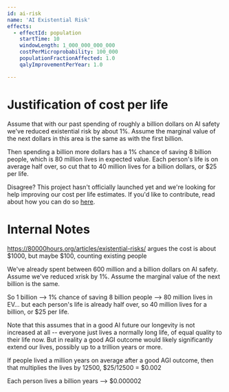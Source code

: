 ```yaml
---
id: ai-risk
name: 'AI Existential Risk'
effects:
  - effectId: population
    startTime: 10
    windowLength: 1_000_000_000_000
    costPerMicroprobability: 100_000
    populationFractionAffected: 1.0
    qalyImprovementPerYear: 1.0

---
```


# Justification of cost per life

Assume that with our past spending of roughly a billion dollars on AI safety we've reduced existential risk by about 1%. Assume the marginal value of the next dollars in this area is the same
as with the first billion.

Then spending a billion more dollars has a 1% chance of saving 8 billion people, which is 80 million lives in expected value. Each person's life is on average half over, so cut that to 40
million lives for a billion dollars, or $25 per life.

Disagree? This project hasn't officially launched yet and we're looking for help improving our cost per life estimates.
If you'd like to contribute, read about how you can do so [here](https://github.com/impactlist/impactlist/blob/master/CONTRIBUTING.md).

# Internal Notes

https://80000hours.org/articles/existential-risks/ argues the cost is about $1000, but maybe $100, counting existing people

We've already spent between 600 million and a billion dollars on AI safety. Assume we've reduced xrisk by 1%. Assume the marginal value of the next billion is the same.

So 1 billion --> 1% chance of saving 8 billion people --> 80 million lives in EV... but each person's life is already half over, so 40 million lives for a billion, or $25 per life.

Note that this assumes that in a good AI future our longevity is not increased at all -- everyone just lives a normally long life, of equal quality to their life now.
But in reality a good AGI outcome would likely significantly extend our lives, possibly up to a trillion years or more.

If people lived a million years on average after a good AGI outcome, then that multiplies the lives by 12500, $25/12500 = $0.002

Each person lives a billion years --> $0.000002
